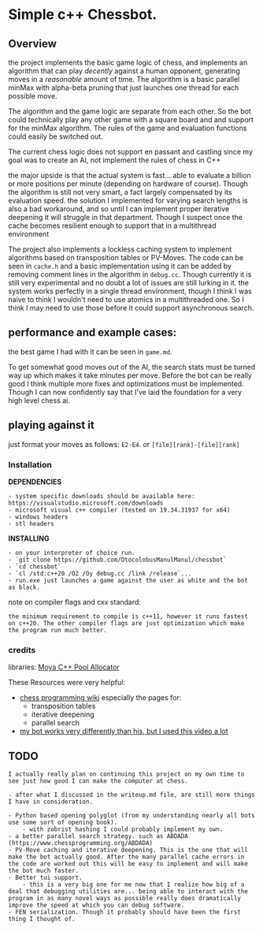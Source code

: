 # Simple c++ Chessbot.

## Overview

   the project implements the basic game logic of chess, and implements an algorithm that can play *decently* against a human opponent, generating moves in a *reasonable* amount of time. The algorithm is a basic parallel minMax with alpha-beta pruning that just launches one thread for each possible move. 

   The algorithm and the game logic are separate from each other. So the bot could technically play any other game with a square board and and support for the minMax algorithm. The rules of the game and evaluation functions could easily be switched out.

The current chess logic does not support en passant and castling since my goal was to create an AI, not implement the rules of chess in C++ 
 
the major upside is that the actual system is fast... able to evaluate a billion or more positions per minute (depending on hardware of course). Though the algorithm is still not very smart, a fact largely compensated by its evaluation speed. the solution I implemented for varying search lengths is also a bad workaround, and so until I can implement proper iterative deepening it will struggle in that department. Though I suspect once the cache becomes resilient enough to support that in a multithread environment 

The project also implements a lockless caching system to implement algorithms based on transposition tables or PV-Moves. The code can be seen in `cache.h` and a basic implementation using it can be added by removing comment lines in the algorithm in `debug.cc`. Though currently it is still very experimental and no doubt a lot of issues are still lurking in it. the system works perfectly in a single thread environment, though I think I was naive to think I wouldn't need to use atomics in a multithreaded one. So I think I may need to use those before it could support asynchronous search.

## performance and example cases:

the best game I had with it can be seen in `game.md`. 

To get somewhat good moves out of the AI, the search stats must be turned way up which makes it take minutes per move. Before the bot can be really good I think multiple more fixes and optimizations must be implemented. Though I can now confidently say that I've laid the foundation for a very high level chess ai.

## playing against it

just format your moves as follows: `E2-E4`. or `[file][rank]-[file][rank]`

### Installation 

**DEPENDENCIES**

    - system specific downloads should be available here: https://visualstudio.microsoft.com/downloads 
    - microsoft visual c++ compiler (tested on 19.34.31937 for x64)
    - windows headers
    - stl headers

**INSTALLING**

    - on your interpreter of choice run.
    - `git clone https://github.com/OtocolobusManulManul/chessbot`
    - `cd chessbot`
    - `cl /std:c++20 /O2 /Oy debug.cc /link /release`...
    - run.exe just launches a game against the user as white and the bot as black.

note on compiler flags and cxx standard:

    the minimum requirement to compile is c++11, however it runs fastest on c++20. The other compiler flags are just optimization which make the program run much better. 

### credits

libraries:
[Moya C++ Pool Allocator](https://github.com/moya-lang/Allocator/)

These Resources were very helpful:
* [chess programming wiki](https://www.chessprogramming.org/Main_Page) especially the pages for:
    * transposition tables
    * iterative deepening
    * parallel search 
* [my bot works very differently than his, but I used this video a lot](https://www.youtube.com/watch?v=U4ogK0MIzqk)

## TODO

    I actually really plan on continuing this project on my own time to see just how good I can make the computer at chess. 
    
    - after what I discussed in the writeup.md file, are still more things I have in consideration. 

    - Python based opening polyglot (from my understanding nearly all bots use some sort of opening book).
        - with zobrist hashing I could probably implement my own.
    - a better parallel search strategy. such as ABDADA (https://www.chessprogramming.org/ABDADA)
    - PV-Move caching and iterative deepening. This is the one that will make the bot actually good. After the many parallel cache errors in the code are worked out this will be easy to implement and will make the bot much faster.
    - Better tui support.
        - this is a very big one for me now that I realize how big of a deal that debugging utilities are... being able to interact with the program in as many novel ways as possible really does dramatically improve the speed at which you can debug software.
    - FEN serialization. Though it probably should have been the first thing I thought of.
